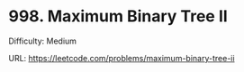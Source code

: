 # 998. Maximum Binary Tree II

Difficulty: Medium

URL: https://leetcode.com/problems/maximum-binary-tree-ii

